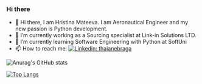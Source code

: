 ### Hi there 

- 👋 Hi there, I am Hristina Mateeva. I am Aeronautical Engineer and my new passion is Python development. 
- 🔭 I’m currently working as a Sourcing specialist at Link-in Solutions LTD. 
- 🌱 I’m currently learning Software Engineering with Python at SoftUni
- 📫 How to reach me: [![Linkedin: thaianebraga](https://img.shields.io/badge/-HristinaMateeva-blue?style=flat-square&logo=Linkedin&logoColor=white&link=https://www.linkedin.com/in/hristina-mateeva-614a26115/)](https://www.linkedin.com/in/hristina-mateeva-614a26115//)


![Anurag's GitHub stats](https://github-readme-stats.vercel.app/api?username=HristinaMateeva&show_icons=true&theme=Gradient)

[![Top Langs](https://github-readme-stats.vercel.app/api/top-langs/?username=HristinaMateeva&layout=compact)](https://github.com/anuraghazra/github-readme-stats)
